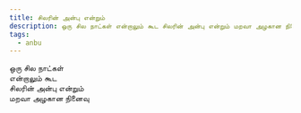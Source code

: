 ```yaml
---
title: சிலரின் அன்பு என்றும்
description: ஒரு சில நாட்கள் என்றாலும் கூட சிலரின் அன்பு என்றும் மறவா அழகான நினைவு.
tags:
  - anbu
---
```

ஒரு சில நாட்கள்  
என்றாலும் கூட  
சிலரின் அன்பு என்றும்  
மறவா அழகான நினைவு
